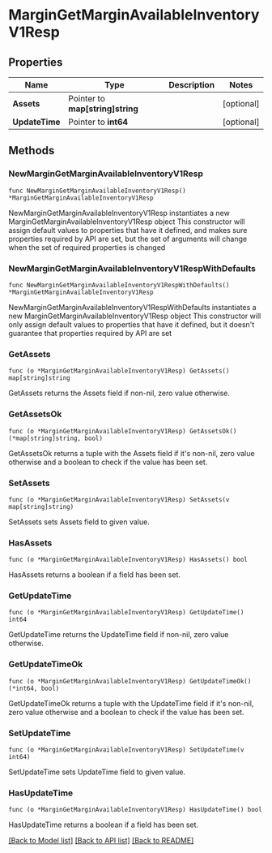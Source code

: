 # MarginGetMarginAvailableInventoryV1Resp

## Properties

Name | Type | Description | Notes
------------ | ------------- | ------------- | -------------
**Assets** | Pointer to **map[string]string** |  | [optional] 
**UpdateTime** | Pointer to **int64** |  | [optional] 

## Methods

### NewMarginGetMarginAvailableInventoryV1Resp

`func NewMarginGetMarginAvailableInventoryV1Resp() *MarginGetMarginAvailableInventoryV1Resp`

NewMarginGetMarginAvailableInventoryV1Resp instantiates a new MarginGetMarginAvailableInventoryV1Resp object
This constructor will assign default values to properties that have it defined,
and makes sure properties required by API are set, but the set of arguments
will change when the set of required properties is changed

### NewMarginGetMarginAvailableInventoryV1RespWithDefaults

`func NewMarginGetMarginAvailableInventoryV1RespWithDefaults() *MarginGetMarginAvailableInventoryV1Resp`

NewMarginGetMarginAvailableInventoryV1RespWithDefaults instantiates a new MarginGetMarginAvailableInventoryV1Resp object
This constructor will only assign default values to properties that have it defined,
but it doesn't guarantee that properties required by API are set

### GetAssets

`func (o *MarginGetMarginAvailableInventoryV1Resp) GetAssets() map[string]string`

GetAssets returns the Assets field if non-nil, zero value otherwise.

### GetAssetsOk

`func (o *MarginGetMarginAvailableInventoryV1Resp) GetAssetsOk() (*map[string]string, bool)`

GetAssetsOk returns a tuple with the Assets field if it's non-nil, zero value otherwise
and a boolean to check if the value has been set.

### SetAssets

`func (o *MarginGetMarginAvailableInventoryV1Resp) SetAssets(v map[string]string)`

SetAssets sets Assets field to given value.

### HasAssets

`func (o *MarginGetMarginAvailableInventoryV1Resp) HasAssets() bool`

HasAssets returns a boolean if a field has been set.

### GetUpdateTime

`func (o *MarginGetMarginAvailableInventoryV1Resp) GetUpdateTime() int64`

GetUpdateTime returns the UpdateTime field if non-nil, zero value otherwise.

### GetUpdateTimeOk

`func (o *MarginGetMarginAvailableInventoryV1Resp) GetUpdateTimeOk() (*int64, bool)`

GetUpdateTimeOk returns a tuple with the UpdateTime field if it's non-nil, zero value otherwise
and a boolean to check if the value has been set.

### SetUpdateTime

`func (o *MarginGetMarginAvailableInventoryV1Resp) SetUpdateTime(v int64)`

SetUpdateTime sets UpdateTime field to given value.

### HasUpdateTime

`func (o *MarginGetMarginAvailableInventoryV1Resp) HasUpdateTime() bool`

HasUpdateTime returns a boolean if a field has been set.


[[Back to Model list]](../README.md#documentation-for-models) [[Back to API list]](../README.md#documentation-for-api-endpoints) [[Back to README]](../README.md)


